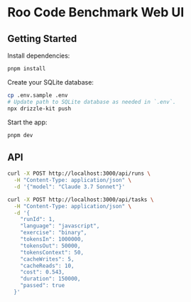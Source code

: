 # Roo Code Benchmark Web UI

## Getting Started

Install dependencies:

```sh
pnpm install
```

Create your SQLite database:

```sh
cp .env.sample .env
# Update path to SQLite database as needed in `.env`.
npx drizzle-kit push
```

Start the app:

```sh
pnpm dev
```

## API

```sh
curl -X POST http://localhost:3000/api/runs \
  -H "Content-Type: application/json" \
  -d '{"model": "Claude 3.7 Sonnet"}'

curl -X POST http://localhost:3000/api/tasks \
  -H "Content-Type: application/json" \
  -d '{
    "runId": 1,
    "language": "javascript",
    "exercise": "binary",
    "tokensIn": 1000000,
    "tokensOut": 50000,
    "tokensContext": 50,
    "cacheWrites": 5,
    "cacheReads": 10,
    "cost": 0.543,
    "duration": 150000,
    "passed": true
  }'
```

